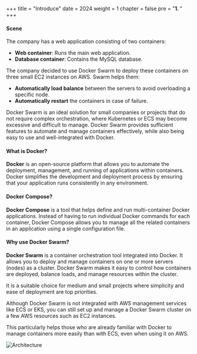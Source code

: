 +++
title = "Introduce"
date = 2024
weight = 1
chapter = false
pre = "<b>1. </b>"
+++



#### Scene

The company has a web application consisting of two containers:

- **Web container**: Runs the main web application.
- **Database container**: Contains the MySQL database.

The company decided to use Docker Swarm to deploy these containers on three small EC2 instances on AWS. Swarm helps them:

- **Automatically load balance** between the servers to avoid overloading a specific node.
- **Automatically restart** the containers in case of failure.
  
Docker Swarm is an ideal solution for small companies or projects that do not require complex orchestration, where Kubernetes or ECS may become excessive and difficult to manage. Docker Swarm provides sufficient features to automate and manage containers effectively, while also being easy to use and well-integrated with Docker.

#### What is Docker?

**Docker** is an open-source platform that allows you to automate the deployment, management, and running of applications within containers. Docker simplifies the development and deployment process by ensuring that your application runs consistently in any environment.

#### Docker Compose?

**Docker Compose** is a tool that helps define and run multi-container Docker applications. Instead of having to run individual Docker commands for each container, Docker Compose allows you to manage all the related containers in an application using a single configuration file.

#### Why use Docker Swarm?

**Docker Swarm**  is a container orchestration tool integrated into Docker. It allows you to deploy and manage containers on one or more servers (nodes) as a cluster. Docker Swarm makes it easy to control how containers are deployed, balance loads, and manage resources within the cluster.

It is a suitable choice for medium and small projects where simplicity and ease of deployment are top priorities.

Although Docker Swarm is not integrated with AWS management services like ECS or EKS, you can still set up and manage a Docker Swarm cluster on a few AWS resources such as EC2 instances.

This particularly helps those who are already familiar with Docker to manage containers more easily than with ECS, even when using it on AWS.

![Architecture](/images/1-Introduce/Introduce-img.jpeg?width=50pc)